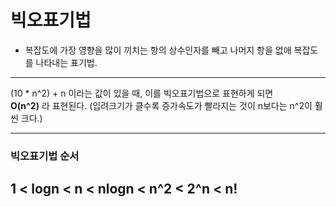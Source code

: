 # 빅오표기법

+ 복잡도에 가장 영향을 많이 끼치는 항의 상수인자를 빼고 나머지 항을 없애 복잡도를 나타내는 표기법.

***   
(10 * n^2) + n 이라는 값이 있을 때, 이를 빅오표기법으로 표현하게 되면   
**O(n^2)** 라 표현된다. (입려크기가 클수록 증가속도가 빨라지는 것이 n보다는 n^2이 훨씬 크다.)   
***   

### 빅오표기법 순서
## 1 < logn < n < nlogn < n^2 < 2^n < n!
